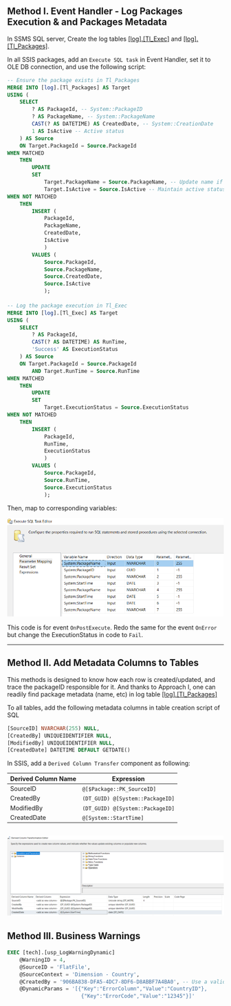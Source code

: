 ## Method I. Event Handler - Log Packages Execution & and Packages Metadata
In SSMS SQL server, Create the log tables [[log].[Tl_Exec]](https://github.com/berserkhmdvhb/DWH_MSBI/blob/main/Projects/CustomerData/source/Queries/TableCreation_LOG_Tl_Exec.sql) and [[log].[Tl_Packages]](https://github.com/berserkhmdvhb/DWH_MSBI/blob/main/Projects/CustomerData/source/Queries/TableCreation_LOG_Tl_Packages.sql).


In all SSIS packages, add an `Execute SQL task` in Event Handler, set it to OLE DB connection, and use the following script:
```sql
-- Ensure the package exists in Tl_Packages
MERGE INTO [log].[Tl_Packages] AS Target
USING (
	SELECT 
		? AS PackageId, -- System::PackageID
		? AS PackageName, -- System::PackageName
		CAST(? AS DATETIME) AS CreatedDate, -- System::CreationDate
		1 AS IsActive -- Active status
	) AS Source
	ON Target.PackageId = Source.PackageId
WHEN MATCHED
	THEN
		UPDATE
		SET 
			Target.PackageName = Source.PackageName, -- Update name if necessary
			Target.IsActive = Source.IsActive -- Maintain active status
WHEN NOT MATCHED
	THEN
		INSERT (
			PackageId,
			PackageName,
			CreatedDate,
			IsActive
			)
		VALUES (
			Source.PackageId,
			Source.PackageName,
			Source.CreatedDate,
			Source.IsActive
			);

-- Log the package execution in Tl_Exec
MERGE INTO [log].[Tl_Exec] AS Target
USING (
	SELECT 
		? AS PackageId,
		CAST(? AS DATETIME) AS RunTime,
		'Success' AS ExecutionStatus
	) AS Source
	ON Target.PackageId = Source.PackageId
		AND Target.RunTime = Source.RunTime
WHEN MATCHED
	THEN
		UPDATE
		SET 
			Target.ExecutionStatus = Source.ExecutionStatus
WHEN NOT MATCHED
	THEN
		INSERT (
			PackageId,
			RunTime,
			ExecutionStatus
			)
		VALUES (
			Source.PackageId,
			Source.RunTime,
			Source.ExecutionStatus
			);
```
Then, map to corresponding variables:

![Vars](./EventHandlerVars.PNG)

This code is for event `OnPostExecute`. Redo the same for the event `OnError` but change the ExecutionStatus in code to `Fail`.

---
## Method II. Add Metadata Columns to Tables
This methods is designed to know how each row is created/updated, and trace the packageID responsible for it.
And thanks to Approach I, one can readily find package metadata (name, etc) in log table [[log].[Tl_Packages]](https://github.com/berserkhmdvhb/DWH_MSBI/blob/main/Projects/CustomerData/source/Queries/TableCreation_LOG_Tl_Packages.sql)

To all tables, add the following metadata columns in table creation script of SQL

```sql
[SourceID] NVARCHAR(255) NULL,
[CreatedBy] UNIQUEIDENTIFIER NULL,
[ModifiedBy] UNIQUEIDENTIFIER NULL,
[CreatedDate] DATETIME DEFAULT GETDATE()
```

In SSIS, add a `Derived Column Transfer` component as following:

| Derived Column Name | Expression |
|------------|------------|
|SourceID|`@[$Package::PK_SourceID]`|
|CreatedBy|`(DT_GUID) @[System::PackageID]`|
|ModifiedBy|`(DT_GUID) @[System::PackageID]`|
|CreatedDate|`@[System::StartTime]`|


![Vars2](./DerivedColVars.PNG)
---
## Method III. Business Warnings


```sql
EXEC [tech].[usp_LogWarningDynamic]
	@WarningID = 4,
	@SourceID = 'FlatFile',
	@SourceContext = 'Dimension - Country',
	@CreatedBy = '906BA838-DFA5-4DC7-8DF6-D8ABBF7A4BA0', -- Use a valid GUID
	@DynamicParams = '[{"Key":"ErrorColumn","Value":"CountryID"},
						{"Key":"ErrorCode","Value":"12345"}]'
```
